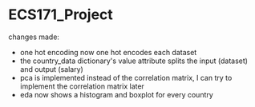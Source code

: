 # ECS171_Project

changes made:  
- one hot encoding now one hot encodes each dataset
- the country_data dictionary's value attribute splits the input (dataset) and output (salary)
- pca is implemented instead of the correlation matrix, I can try to implement the correlation matrix later
- eda now shows a histogram and boxplot for every country  
